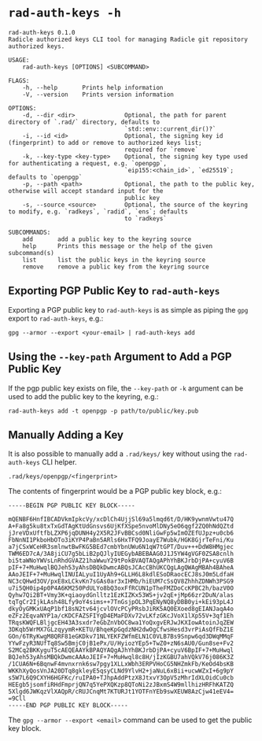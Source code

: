 # `rad-auth-keys -h`

```
rad-auth-keys 0.1.0
Radicle authorized keys CLI tool for managing Radicle git repository authorized keys.

USAGE:
    rad-auth-keys [OPTIONS] <SUBCOMMAND>

FLAGS:
    -h, --help       Prints help information
    -V, --version    Prints version information

OPTIONS:
    -d, --dir <dir>              Optional, the path for parent directory of `.rad/` directory, defaults to
                                 `std::env::current_dir()?`
    -i, --id <id>                Optional, the signing key id (fingerprint) to add or remove to authorized keys list;
                                 required for `remove`
    -k, --key-type <key-type>    Optional, the signing key type used for authenticating a request, e.g. `openpgp`,
                                 `eip155:<chain_id>`, `ed25519`; defaults to `openpgp`
    -p, --path <path>            Optional, the path to the public key, otherwise will accept standard input for the
                                 public key
    -s, --source <source>        Optional, the source of the keyring to modify, e.g. `radkeys`, `radid`, `ens`; defaults
                                 to `radkeys`

SUBCOMMANDS:
    add       add a public key to the keyring source
    help      Prints this message or the help of the given subcommand(s)
    list      list the public keys in the keyring source
    remove    remove a public key from the keyring source
```

## Exporting PGP Public Key to `rad-auth-keys`

Exporting a PGP public key to `rad-auth-keys` is as simple as piping the `gpg` export to `rad-auth-keys`, e.g.:

```
gpg --armor --export <your-email> | rad-auth-keys add
```

## Using the `--key-path` Argument to Add a PGP Public Key

If the pgp public key exists on file, the `--key-path` or `-k` argument can be used to add the public key to the keyring, e.g.:

```
rad-auth-keys add -t openpgp -p path/to/public/key.pub
```

## Manually Adding a Key

It is also possible to manually add a `.rad/keys/` key without using the `rad-auth-keys` CLI helper.

`.rad/keys/openpgp/<fingerprint>`

The contents of fingerprint would be a PGP public key block, e.g.:

```
-----BEGIN PGP PUBLIC KEY BLOCK-----

mQENBF6HnfIBCADVkmIpkcVy/xcDlCh4UjjSl69a5lmqd6t/D/HK9ywnmVwtu47Q
A+Fa8g5ku8txTxGdTAgKtUdGnsvs6UjKfXSpe5nvoMlDNy5eO6qgf2ZQ0hNdQZtd
jJreVDxUftfbLZXP6jqDUNH4y2X5R2JFvBBCsd0NliGwFp5wImOZEfUJpz+u0cb6
FbNnNI1PkboHbOTo3iKYP4PaBn5ARls6HxTFQ9JoayE7Wubk/HGK8GjrTeFni/Ku
a7jCSxWCeHR3smlnwtBwFKG5BEd7cmbYbnUWu6N1qW7tGPT/Duv+++DdW8HMgjec
TWM6ED7cA/3A8jiCU7g5bLiB2pQJlyIUEGybABEBAAG0J1J5YW4gVGF0ZSA8cnlh
bi5taWNoYWVsLnRhdGVAZ21haWwuY29tPokBVAQTAQgAPhYhBKJrbDjPA+cyuV6B
pIF+7+MuHwqlBQJeh53yAhsDBQkDwmcABQsJCAcCBhUKCQgLAgQWAgMBAh4BAheA
AAoJEIF+7+MuHwqlINUIALyuI1UyAh9+GLLH6L8kdlESoDRaocECJ8sJ0m5LdfaH
NC3cQHwd3OV/pxE8xLCkvKn7sGAs0ar3xIHMb/hiEUM7cSsQV8ZhhhZDNWh3PSG9
u7i5QH0ip4p0P4A6KM250PdULYo8bQ3oxFfRCUN1pTheFMZDoCcKPBC2h/bazV0O
Qyhw7Qi2BT+Vmy3K+qiaoydGnlltz1EzKIZKx53WS+jv2qE+jMp66zr2DuN/alas
tqTgCr2IjkLAsh48Lfy9oY4sims++7TnGsjpOL3PqENyNQ8yDBB0yi+kEi93pL4J
dkyOyGMKxUAqP1bf18sN2tv64jcvlOVcPCyPRsbJiRK5AQ0EXoed8gEIANJaqA4o
eZFz2EqvaNYP1a/cKDCFAZSFIYgD4EMaFDXv72vLKfzGKcJVoX1lXp55V+3qf1Eh
TRqsKWQFLBljgcEH43A3sxdr7eGbZnVbOC8wa1YoQxgvERJwJKXIowAtoinJqZEW
3DKqb5WrMX7GLzqyymR+KETU/BhqeKpGqdzNH2dwOgCfwsHesd3vrPiAsQfFbZ1E
GOn/6TRyKwgM8QRF81eGKDkv71NLYEKFZWfmELN1C0VLB7Bs9Snpw6qd3DWqMMqF
YYwFzyR3NUfTq8Sw5BmjC0jB1ePx/U/HyiozYEp5+TwZ0+zN6sAU0/Gun8se+Fv2
S2MCq2BKKyguT5cAEQEAAYkBPAQYAQgAJhYhBKJrbDjPA+cyuV6BpIF+7+MuHwql
BQJeh53yAhsMBQkDwmcAAAoJEIF+7+MuHwql8c8H/jIzKGBU7ahVQkV76j086K3Z
/1CUA6N+6BqnwF4mvnxrnk6sw7pgy1XLLxWbh3ERPVHoCG5NHZmkFb/KeOd4bsKB
WKKhXyQosVnJA20DTq8gkleyE5qsyCLNd9YlvH2+jaNuL6xBii+ucwWZxI+6g9pY
s5W7L6Q9CXYH6HGFKc/ruIPA0+TJhpAddPtzX8JtxvY3OpV5zMhrIdXLOidCu0cb
HEEgb5jsomfiRHdFmprjQN7q5YePXQKzp8QToNi2zJBxmS4W9mllhizHRFhKATZQ
5Xlgd6JWKqzVlXAQpR/cRUJCnqMt7KTURJt1YOTFnYEb9swXEUW8AzCjw41eEV4=
=9Cll
-----END PGP PUBLIC KEY BLOCK-----
```

The `gpg --armor --export <email>` command can be used to get the public key block.

